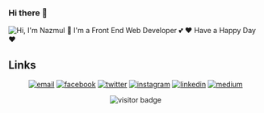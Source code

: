 ### Hi there 👋

<!--
**NazmulZero/NazmulZero** is a ✨ _special_ ✨ repository because its `README.md` (this file) appears on your GitHub profile.

Here are some ideas to get you started:

- 🔭 I’m currently working on ...
- 🌱 I’m currently learning ...
- 👯 I’m looking to collaborate on ...
- 🤔 I’m looking for help with ...
- 💬 Ask me about ...
- 📫 How to reach me: ...
- 😄 Pronouns: ...
- ⚡ Fun fact: ...
-->
![Hi, I'm Nazmul 👋 I'm a Front End Web Developer 💕   ❤️ Have a Happy Day ❤️](https://github.com/matyo91/matyo91/raw/main/assets/github.gif)




## Links

<p align="center">
  <a href="mailto:nazmulzero@gmail.com"><img src="https://img.icons8.com/color/96/000000/gmail.png" alt="email"/></a>
  <a href="https://www.facebook.com/Nazmul.Zero"><img src="https://img.icons8.com/color/96/000000/facebook.png" alt="facebook"/></a>
  <a href="https://twitter.com/Nazmul0"><img src="https://img.icons8.com/color/96/000000/twitter-squared.png" alt="twitter"/></a>
  <a href="https://www.instagram.com/NazmulZero"><img src="https://img.icons8.com/color/96/000000/instagram-new.png" alt="instagram"/></a>
  <a href="https://www.linkedin.com/in/Nazmul0"><img src="https://img.icons8.com/color/96/000000/linkedin.png" alt="linkedin"/></a>
  <a href="https://medium.com/@Nazmul0"><img src="https://img.icons8.com/color/96/000000/medium-logo.png" alt="medium"/></a>
</p>

<p  align="center">
  <img src="https://visitor-badge.glitch.me/badge?page_id=matyo91.matyo91" alt="visitor badge"/>
</p>
